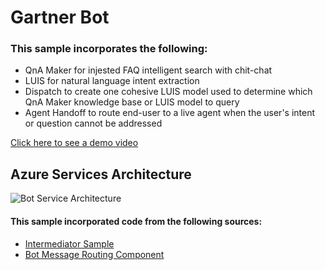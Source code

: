 # Gartner Bot

### This sample incorporates the following:
- QnA Maker for injested FAQ intelligent search with chit-chat
- LUIS for natural language intent extraction
- Dispatch to create one cohesive LUIS model used to determine which QnA Maker knowledge base or LUIS model to query
- Agent Handoff to route end-user to a live agent when the user's intent or question cannot be addressed

[Click here to see a demo video](https://photos.google.com/photo/AF1QipMoBp7K0nmT1MtcVxTvKcyLBSmwyAEVxTFXrXhx)

## Azure Services Architecture
![Bot Service Architecture](https://github.com/rob-derosa/GartnerBot/blob/master/assets/bot_architecture.png?raw=true)
 


#### This sample incorporated code from the following sources:
- [Intermediator Sample](https://github.com/tompaana/intermediator-bot-sample)
- [Bot Message Routing Component](https://github.com/tompaana/bot-message-routing)
